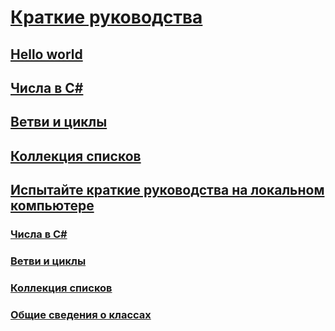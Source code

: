 # [Краткие руководства](index.md)
## [Hello world](hello-world.yml)
## [Числа в C#](numbers-in-csharp.yml)
## [Ветви и циклы](branches-and-loops.yml)
## [Коллекция списков](list-collection.yml)
## [Испытайте краткие руководства на локальном компьютере](local-environment.md)
### [Числа в C#](numbers-in-csharp-local.md)
### [Ветви и циклы](branches-and-loops-local.md)
### [Коллекция списков](arrays-and-collections.md)
### [Общие сведения о классах](introduction-to-classes.md)

